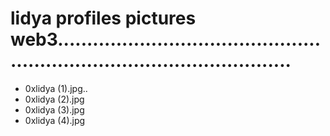 # lidya profiles pictures web3.............................................................................................
- 0xlidya (1).jpg..
- 0xlidya (2).jpg
- 0xlidya (3).jpg
- 0xlidya (4).jpg
